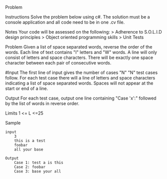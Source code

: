 Problem

Instructions
Solve the problem below using c#. The solution must be a console application and all code need to be in 
one .cv file.

Notes
Your code will be assessed on the following:
	> Adherence to S.O.L.I.D design principles
	> Object oriented programming skills
	> Unit Tests

Problem
Given a list of space separated words, reverse the order of the words. Each line of text contains "I" letters 
and "W" words. A line will only consist of letters and space characters. There will be exactly one space 
character between each pair of consecutive words.

#Input
The first line of input gives the number of cases "N"
"N" test cases follow. For each test case there will a line of letters and space characters indicating a list of
space separated words. Spaces will not appear at the start or end of a line.

Output
For each test case, output one line containing "Case 'x':" followed by the list of words in reverse order.

Limits 
1 <= L <=25


Sample

	input
		3
		this is a test
		foobar
		all your base

	Output
		Case 1: test a is this
		Case 2: foobar
		Case 3: base your all
